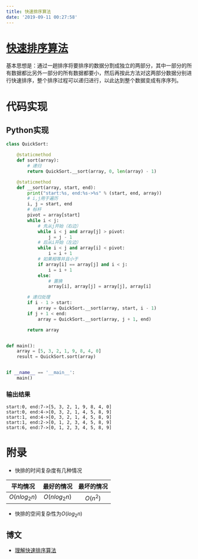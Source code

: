 ```yaml
---
title: 快速排序算法
date: '2019-09-11 00:27:58'
---
```


# [快速排序算法](https://baike.baidu.com/item/%E5%BF%AB%E9%80%9F%E6%8E%92%E5%BA%8F%E7%AE%97%E6%B3%95/369842?fr=aladdin)

基本思想是：通过一趟排序将要排序的数据分割成独立的两部分，其中一部分的所有数据都比另外一部分的所有数据都要小，然后再按此方法对这两部分数据分别进行快速排序，整个排序过程可以递归进行，以此达到整个数据变成有序序列。

# 代码实现

## Python实现

```python
class QuickSort:

    @staticmethod
    def sort(array):
        # 递归
        return QuickSort.__sort(array, 0, len(array) - 1)

    @staticmethod
    def __sort(array, start, end):
        print("start:%s, end:%s->%s" % (start, end, array))
        # i,j用于遍历
        i, j = start, end
        # 标杆
        pivot = array[start]
        while i < j:
            # 先从j开始（右边）
            while i < j and array[j] > pivot:
                j = j - 1
            # 后从i开始（左边）
            while i < j and array[i] < pivot:
                i = i + 1
            # 如果相等并且小于
            if array[i] == array[j] and i < j:
                i = i + 1
            else:
                # 置换
                array[i], array[j] = array[j], array[i]

        # 递归处理
        if i - 1 > start:
            array = QuickSort.__sort(array, start, i - 1)
        if j + 1 < end:
            array = QuickSort.__sort(array, j + 1, end)

        return array


def main():
    array = [5, 3, 2, 1, 9, 8, 4, 0]
    result = QuickSort.sort(array)


if __name__ == '__main__':
    main()
```

### 输出结果

```
start:0, end:7->[5, 3, 2, 1, 9, 8, 4, 0]
start:0, end:4->[0, 3, 2, 1, 4, 5, 8, 9]
start:1, end:4->[0, 3, 2, 1, 4, 5, 8, 9]
start:1, end:2->[0, 1, 2, 3, 4, 5, 8, 9]
start:6, end:7->[0, 1, 2, 3, 4, 5, 8, 9]
```

# 附录

 - 快排的时间复杂度有几种情况

| 平均情况 | 最好的情况 | 最坏的情况 |
|:-----:|:-----:|:-----:|
| $O(nlog_2n)$ | $O(nlog_2n)$ | $O(n^2)$ |

 - 快排的空间复杂性为$O(log_2n)$

## 博文

 - [理解快速排序算法](https://www.jianshu.com/p/7631d95fdb0b)
